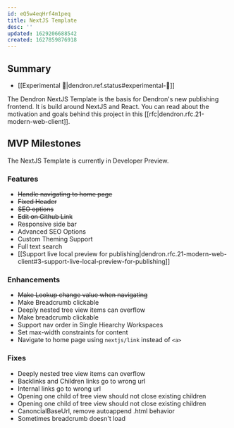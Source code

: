 ```yaml
---
id: eQ5w4eqHrf4m1peq
title: NextJS Template
desc: ''
updated: 1629206688542
created: 1627859876918
---
```


## Summary 
- [[Experimental 🧪|dendron.ref.status#experimental-🧪]]

The Dendron NextJS Template is the basis for Dendron's new publishing frontend. It is build around NextJS and React. You can read about the motivation and goals behind this project in this [[rfc|dendron.rfc.21-modern-web-client]].

## MVP Milestones

The NextJS Template is currently in Developer Preview. 

### Features
-   ~~Handle navigating to home page~~
-   ~~Fixed Header~~
-   ~~SEO options~~
-   ~~Edit on Github Link~~
-   Responsive side bar
-   Advanced SEO Options 
-   Custom Theming Support
-   Full text search
-   [[Support live local preview for publishing|dendron.rfc.21-modern-web-client#3-support-live-local-preview-for-publishing]]

### Enhancements
-   ~~Make Lookup change value when navigating~~
-   Make Breadcrumb clickable
-   Deeply nested tree view items can overflow 
-   Make breadcrumb clickable 
-   Support nav order in Single Hiearchy Workspaces
-   Set max-width constraints for content
-   Navigate to home page using `nextjs/link` instead of `<a>`

### Fixes
-   Deeply nested tree view items can overflow
-   Backlinks and Children links go to wrong url
-   Internal links go to wrong url 
-   Opening one child of tree view should not close existing children
-   Opening one child of tree view should not close existing children
-   CanoncialBaseUrl, remove autoappend .html behavior
-   Sometimes breadcrumb doesn't load
